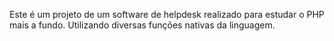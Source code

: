 Este é um projeto de um software de helpdesk realizado para estudar o PHP mais a fundo. 
Utilizando diversas funções nativas da linguagem.